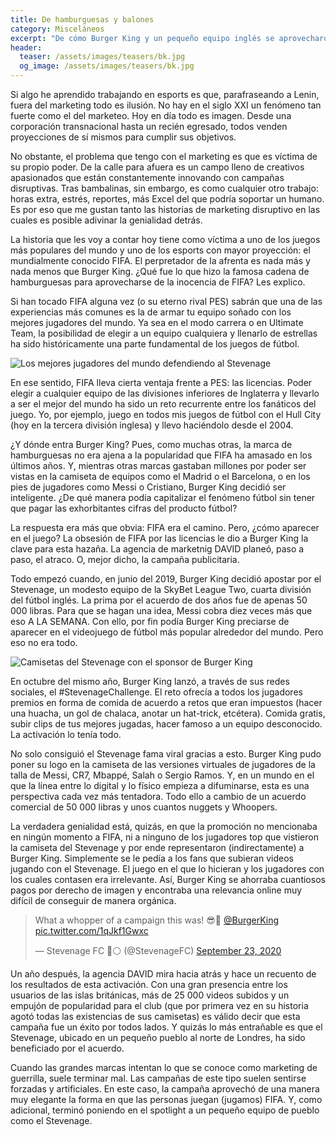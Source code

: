 ```yaml
---
title: De hamburguesas y balones
category: Misceláneos
excerpt: "De cómo Burger King y un pequeño equipo inglés se aprovecharon de uno de los videojuegos más influyentes de la historia."
header:
  teaser: /assets/images/teasers/bk.jpg
  og_image: /assets/images/teasers/bk.jpg
---
```


Si algo he aprendido trabajando en esports es que, parafraseando a Lenin, fuera del marketing todo es ilusión. No hay en el siglo XXI un fenómeno tan fuerte como el del marketeo. Hoy en día todo es imagen. Desde una corporación transnacional hasta un recién egresado, todos venden proyecciones de sí mismos para cumplir sus objetivos.

No obstante, el problema que tengo con el marketing es que es víctima de su propio poder. De la calle para afuera es un campo lleno de creativos apasionados que están constantemente innovando con campañas disruptivas. Tras bambalinas, sin embargo, es como cualquier otro trabajo: horas extra, estrés, reportes, más Excel del que podría soportar un humano. Es por eso que me gustan tanto las historias de marketing disruptivo en las cuales es posible adivinar la genialidad detrás.

La historia que les voy a contar hoy tiene como víctima a uno de los juegos más populares del mundo y uno de los esports con mayor proyección: el mundialmente conocido FIFA. El perpretador de la afrenta es nada más y nada menos que Burger King. ¿Qué fue lo que hizo la famosa cadena de hamburguesas para aprovecharse de la inocencia de FIFA? Les explico.

Si han tocado FIFA alguna vez (o su eterno rival PES) sabrán que una de las experiencias más comunes es la de armar tu equipo soñado con los mejores jugadores del mundo. Ya sea en el modo carrera o en Ultimate Team, la posibilidad de elegir a un equipo cualquiera y llenarlo de estrellas ha sido históricamente una parte fundamental de los juegos de fútbol.

<img src="{{ site.url }}{{ site.baseurl }}/assets/images/posts/stevenagecr7.jpg" alt="Los mejores jugadores del mundo defendiendo al Stevenage">

En ese sentido, FIFA lleva cierta ventaja frente a PES: las licencias. Poder elegir a cualquier equipo de las divisiones inferiores de Inglaterra y llevarlo a ser el mejor del mundo ha sido un reto recurrente entre los fanáticos del juego. Yo, por ejemplo, juego en todos mis juegos de fútbol con el Hull City (hoy en la tercera división inglesa) y llevo haciéndolo desde el 2004.

¿Y dónde entra Burger King? Pues, como muchas otras, la marca de hamburguesas no era ajena a la popularidad que FIFA ha amasado en los últimos años. Y, mientras otras marcas gastaban millones por poder ser vistas en la camiseta de equipos como el Madrid o el Barcelona, o en los pies de jugadores como Messi o Cristiano, Burger King decidió ser inteligente. ¿De qué manera podía capitalizar el fenómeno fútbol sin tener que pagar las exhorbitantes cifras del producto fútbol?

La respuesta era más que obvia: FIFA era el camino. Pero, ¿cómo aparecer en el juego? La obsesión de FIFA por las licencias le dio a Burger King la clave para esta hazaña. La agencia de marketnig DAVID planeó, paso a paso, el atraco. O, mejor dicho, la campaña publicitaria.

Todo empezó cuando, en junio del 2019, Burger King decidió apostar por el Stevenage, un modesto equipo de la SkyBet League Two, cuarta división del fútbol inglés. La prima por el acuerdo de dos años fue de apenas 50 000 libras. Para que se hagan una idea, Messi cobra diez veces más que eso A LA SEMANA. Con ello, por fin podía Burger King preciarse de aparecer en el videojuego de fútbol más popular alrededor del mundo. Pero eso no era todo.

<img src="{{ site.url }}{{ site.baseurl }}/assets/images/posts/stevenagebk.jpg" alt="Camisetas del Stevenage con el sponsor de Burger King">

En octubre del mismo año, Burger King lanzó, a través de sus redes sociales, el #StevenageChallenge. El reto ofrecía a todos los jugadores premios en forma de comida de acuerdo a retos que eran impuestos (hacer una huacha, un gol de chalaca, anotar un hat-trick, etcétera). Comida gratis, subir clips de tus mejores jugadas, hacer famoso a un equipo desconocido. La activación lo tenía todo.

No solo consiguió el Stevenage fama viral gracias a esto. Burger King pudo poner su logo en la camiseta de las versiones virtuales de jugadores de la talla de Messi, CR7, Mbappé, Salah o Sergio Ramos. Y, en un mundo en el que la línea entre lo digital y lo físico empieza a difuminarse, esta es una perspectiva cada vez más tentadora. Todo ello a cambio de un acuerdo comercial de 50 000 libras y unos cuantos nuggets y Whoopers.

La verdadera genialidad está, quizás, en que la promoción no mencionaba en ningún momento a FIFA, ni a ninguno de los jugadores top que vistieron la camiseta del Stevenage y por ende representaron (indirectamente) a Burger King. Simplemente se le pedía a los fans que subieran videos jugando con el Stevenage. El juego en el que lo hicieran y los jugadores con los cuales contasen era irrelevante. Así, Burger King se ahorraba cuantiosos pagos por derecho de imagen y encontraba una relevancia online muy difícil de conseguir de manera orgánica.

<blockquote class="twitter-tweet"><p lang="en" dir="ltr">What a whopper of a campaign this was! 😎🍔 <a href="https://twitter.com/BurgerKing?ref_src=twsrc%5Etfw">@BurgerKing</a> <a href="https://t.co/1qJkf1Gwxc">pic.twitter.com/1qJkf1Gwxc</a></p>&mdash; Stevenage FC 🔴⚪ (@StevenageFC) <a href="https://twitter.com/StevenageFC/status/1308730331231645696?ref_src=twsrc%5Etfw">September 23, 2020</a></blockquote> <script async src="https://platform.twitter.com/widgets.js" charset="utf-8"></script>

Un año después, la agencia DAVID mira hacia atrás y hace un recuento de los resultados de esta activación. Con una gran presencia entre los usuarios de las islas británicas, más de 25 000 videos subidos y un empujón de popularidad para el club (que por primera vez en su historia agotó todas las existencias de sus camisetas) es válido decir que esta campaña fue un éxito por todos lados. Y quizás lo más entrañable es que el Stevenage, ubicado en un pequeño pueblo al norte de Londres, ha sido beneficiado por el acuerdo.

Cuando las grandes marcas intentan lo que se conoce como marketing de guerrilla, suele terminar mal. Las campañas de este tipo suelen sentirse forzadas y artificiales. En este caso, la campaña aprovechó de una manera muy elegante la forma en que las personas juegan (jugamos) FIFA. Y, como adicional, terminó poniendo en el spotlight a un pequeño equipo de pueblo como el Stevenage.